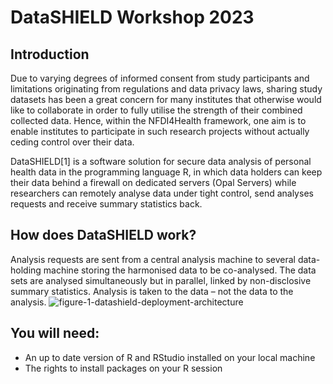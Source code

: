 # DataSHIELD Workshop 2023 
## Introduction
Due to varying degrees of informed consent from study participants and limitations originating from regulations and data privacy laws, sharing study datasets has been a great concern for many institutes that otherwise would like to collaborate in order to fully utilise the strength of their combined collected data. Hence, within the NFDI4Health framework, one aim is to enable institutes to participate in such research projects without actually ceding control over their data. 

DataSHIELD[1] is a software solution for secure data analysis of personal health data in the programming language R, in which data holders can keep their data behind a firewall on dedicated servers (Opal Servers) while researchers can remotely analyse data under tight control, send analyses requests and receive summary statistics back.

## How does DataSHIELD work?
Analysis requests are sent from a central analysis machine to several data-holding machine storing the harmonised data to be co-analysed. The data sets are analysed simultaneously but in parallel, linked by non-disclosive summary statistics. Analysis is taken to the data – not the data to the analysis.
![figure-1-datashield-deployment-architecture](https://github.com/nfdi4health/ds_workshop-2023/assets/104575409/96ea60e5-e641-416e-8a97-e9dae5b63769)

## You will need: 
- An up to date version of R and RStudio installed on your local machine
- The rights to install packages on your R session
